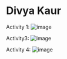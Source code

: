 # Divya Kaur
Activity 1:
![image](https://github.com/divyaK15/ECE444-F2023-Assignment1/assets/42633377/e88b5331-a533-424e-a7a9-7330c975b3a5)

Activity3: 
![image](https://github.com/divyaK15/ECE444-F2023-Assignment1/assets/42633377/a5d87760-5547-492e-b9cf-c97d67b69419)

Activity 4: 
![image](https://github.com/divyaK15/ECE444-F2023-Assignment1/assets/42633377/624dd591-4f38-4d8d-8ad9-21d0c4bb0ae5)
